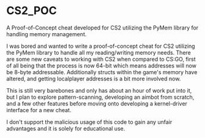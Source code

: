 # CS2_POC
A Proof-of-Concept cheat developed for CS2 utilizing the PyMem library for handling memory management. 

I was bored and wanted to write a proof-of-concept cheat for CS2 utilizing the PyMem library to handle all my reading/writing memory needs. There are some new caveats 
to working with CS2 when compared to CS:GO, first of all being that the process is now 64-bit which means addresses will now be 8-byte addressable. Additionally structs within the game's memory have altered, and getting
localplayer addresses is a bit more involved now.

This is still very barebones and only has about an hour of work put into it, but I plan to explore pattern-scanning, developing an aimbot from scratch, and a few other features before moving onto developing a kernel-driver interface for a new cheat.


I don't support the malicious usage of this code to gain any unfair advantages and it is solely for educational use.
